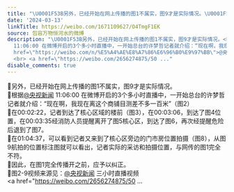 ```yaml
---
title: "\U0001F53B另外，已经开始在网上传播的图1不属实，图9才是实际情况。\U0001F53B根据@央视新闻 11:06:00 在微博开启的3个多小时直播中，一开始总台的许梦哲记者就介绍：“现在..."
date: '2024-03-13'
linkTitle: https://weibo.com/1671109627/O4TmgF1EK
source: 包容万物恒河水的微博
description: "\U0001F53B另外，已经开始在网上传播的图1不属实，图9才是实际情况。<br>\U0001F53B根据<a href=\"https://weibo.com/n/%E5%A4%AE%E8%A7%86%E6%96%B0%E9%97%BB\">@央视新闻</a>
  11:06:00 在微博开启的3个多小时直播中，一开始总台的许梦哲记者就介绍：“现在啊，我现在离这个商铺目测差不多一百米”（图2）<br>\U0001F53B在00:02:22，记者到达了核心区域的楼前（图3），在00:03:06，到达了图4位置，在00:03:35经消防人员提醒离开了图5核心区，到达了图6，再次经提醒危险后退到了图7。<br>\U0001F53B在01:04:37，可以看到记者又来到了核心区旁边的门市房位置拍摄（图8），从图9航拍的位置标注图就可以看出，记者实际的采访和拍摄位置，与网传的图1完全不符。<br>\U0001F53B因此，在图1完全传播开之前，应予以纠正。<br>\U0001F53B图2-9视频来源见：<a
  href=\"https://weibo.com/n/%E5%A4%AE%E8%A7%86%E6%96%B0%E9%97%BB\">@央视新闻</a> 三小时直播视频
  <br> <a href=\"https://weibo.com/2656274875/50 ..."
disable_comments: true
---
```

🔻另外，已经开始在网上传播的图1不属实，图9才是实际情况。<br>🔻根据<a href="https://weibo.com/n/%E5%A4%AE%E8%A7%86%E6%96%B0%E9%97%BB">@央视新闻</a> 11:06:00 在微博开启的3个多小时直播中，一开始总台的许梦哲记者就介绍：“现在啊，我现在离这个商铺目测差不多一百米”（图2）<br>🔻在00:02:22，记者到达了核心区域的楼前（图3），在00:03:06，到达了图4位置，在00:03:35经消防人员提醒离开了图5核心区，到达了图6，再次经提醒危险后退到了图7。<br>🔻在01:04:37，可以看到记者又来到了核心区旁边的门市房位置拍摄（图8），从图9航拍的位置标注图就可以看出，记者实际的采访和拍摄位置，与网传的图1完全不符。<br>🔻因此，在图1完全传播开之前，应予以纠正。<br>🔻图2-9视频来源见：<a href="https://weibo.com/n/%E5%A4%AE%E8%A7%86%E6%96%B0%E9%97%BB">@央视新闻</a> 三小时直播视频 <br> <a href="https://weibo.com/2656274875/50 ...